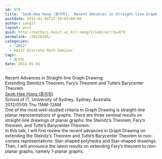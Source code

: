```yaml
---
id: 879
title: 'Seok-Hee Hong (홍석희),  Recent Advances in Straight-line Graph Drawing: Extending Steinitz’s Theorem, Fary’s Theorem and Tutte’s Barycenter Theorem'
postdate: 2012-01-04T17:10:05+09:00
author: sangil
layout: post
guid: http://mathsci.kaist.ac.kr/~sangil/seminar/?p=879
permalink: /20120105/
categories:
  - "2012"
  - KAIST Discrete Math Seminar
tags:
  - 홍석희
date: 2012-01-05
---
```

<div class="talk">
  Recent Advances in Straight-line Graph Drawing:<br /> Extending Steinitz’s Theorem, Fary’s Theorem and Tutte’s Barycenter Theorem
</div>

<div class="speaker">
  <a href="http://www.cs.usyd.edu.au/~shhong/">Seok-Hee Hong (홍석희)</a><br /> School of IT, University of Sydney, Sydney, Australia
</div>

<div class="date">
  2012/01/05 Thu 11AM-12AM
</div>

<div class="abstract">
  One of the most well-studied criteria in Graph Drawing is straight-line<br /> planar representations of graphs. There are three seminal results on straight-line drawings of planar graphs: the Steinitz’s Theorem, Fary’s theorem, and Tutte’s Barycenter Theorem.<br /> In this talk, I will first review the recent advances in Graph Drawing on extending the Steinitz’s Theorem and Tutte’s Barycenter Theorem to non-convex representations: Star-shaped polyhedra and Star-shaped drawings. Then, I will announce the latest results on extending Fary’s theorem to non-planar graphs, namely 1-planar graphs.
</div>